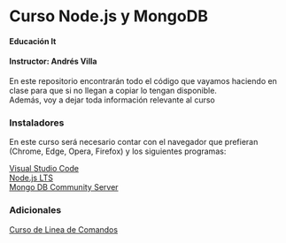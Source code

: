 # Curso Node.js y MongoDB
#### Educación It
#### Instructor: Andrés Villa

En este repositorio encontrarán todo el código que vayamos haciendo en clase para que si no llegan a copiar lo tengan disponible.  
Además, voy a dejar toda información relevante al curso

### Instaladores
En este curso será necesario contar con el navegador que prefieran (Chrome, Edge, Opera, Firefox) y los siguientes programas:

[Visual Studio Code](https://code.visualstudio.com/ "Visual Studio Code")  
[Node.js LTS](https://nodejs.org/en/ "Node.js LTS")  
[Mongo DB Community Server](https://www.mongodb.com/try/download/community "Mongo DB Community Server")  

### Adicionales
[Curso de Linea de Comandos](https://www.youtube.com/playlist?list=PLr4IjHlzo00CrJUgGUtqVBLTSlT3WKTUB "Curso de Linea de Comandos")  
